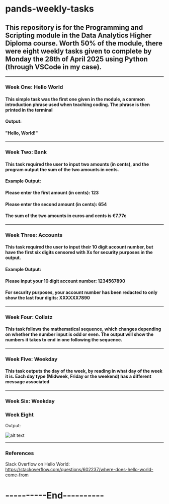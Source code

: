 # pands-weekly-tasks


## This repository is for the Programming and Scripting module in the Data Analytics Higher Diploma course. Worth 50% of the module, there were eight weekly tasks given to complete by Monday the 28th of April 2025 using Python (through VSCode in my case). 

----------
### Week One: Hello World

#### This simple task was the first one given in the module, a common introduction phrase used when teaching coding. The phrase is then printed in the terminal

#### Output:
#### "Hello, World!"

----------
### Week Two: Bank

#### This task required the user to input two amounts (in cents), and the program output the sum of the two amounts in cents. 

#### Example Output:
#### Please enter the first amount (in cents): 123
#### Please enter the second amount (in cents): 654
#### The sum of the two amounts in euros and cents is €7.77c
----------
### Week Three: Accounts

#### This task required the user to input their 10 digit account number, but have the first six digits censored with Xs for security purposes in the output.

#### Example Output:
#### Please input your 10 digit account number: 1234567890
#### For security purposes, your account number has been redacted to only show the last four digits: XXXXXX7890
----------
### Week Four: Collatz

#### This task follows the mathematical sequence, which changes depending on whether the number input is odd or even. The output will show the numbers it takes to end in one following the sequence.

----------
### Week Five: Weekday
#### This task outputs the day of the week, by reading in what day of the week it is. Each day type (Midweek, Friday or the weekend) has a different message associated

----------
### Week Six: Weekday

### Week Eight
Output: 

![alt text](Week8_Plottask_output_FaolánHamilton.png)

----------

### References
Slack Overflow on Hello World: https://stackoverflow.com/questions/602237/where-does-hello-world-come-from

# ----------End---------- #